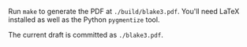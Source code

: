 Run `make` to generate the PDF at `./build/blake3.pdf`. You'll need
LaTeX installed as well as the Python `pygmentize` tool.

The current draft is committed as `./blake3.pdf`.
